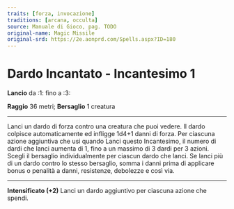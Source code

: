 ```yaml
---
traits: [forza, invocazione]
traditions: [arcana, occulta]
source: Manuale di Gioco, pag. TODO
original-name: Magic Missile
original-srd: https://2e.aonprd.com/Spells.aspx?ID=180
---
```


# Dardo Incantato - Incantesimo 1

**Lancio** da :1: fino a :3:

**Raggio** 36 metri; **Bersaglio** 1 creatura

---

Lanci un dardo di forza contro una creatura che puoi vedere. Il dardo colpisce
automaticamente ed infligge 1d4+1 danni di forza. Per ciascuna azione aggiuntiva
che usi quando Lanci questo Incantesimo, il numero di dardi che lanci aumenta di
1, fino a un massimo di 3 dardi per 3 azioni. Scegli il bersaglio
individualmente per ciascun dardo che lanci. Se lanci più di un dardo contro lo
stesso bersaglio, somma i danni prima di applicare bonus o penalità a danni,
resistenze, debolezze e così via.

---

**Intensificato (+2)** Lanci un dardo aggiuntivo per ciascuna azione che spendi.
